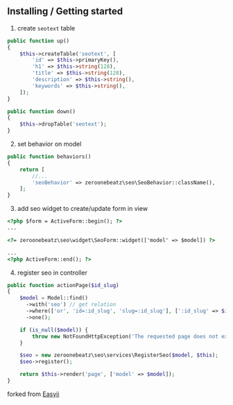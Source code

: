 ## Installing / Getting started

1. create `seotext` table

```php
public function up()
{
    $this->createTable('seotext', [
        'id' => $this->primaryKey(),
        'h1' => $this->string(128),
        'title' => $this->string(128),
        'description' => $this->string(),
        'keywords' => $this->string(),
    ]);
}

public function down()
{
    $this->dropTable('seotext');
}
```

2. set behavior on model

```php
public function behaviors()
{
    return [
        //...
        'seoBehavior' => zeroonebeatz\seo\SeoBehavior::className(),
    ];
}
```

3. add seo widget to create/update form in view

```html
<?php $form = ActiveForm::begin(); ?>
...

<?= zeroonebeatz\seo\widget\SeoForm::widget(['model' => $model]) ?>

...
<?php ActiveForm::end(); ?>
```

4. register seo in controller

```php
public function actionPage($id_slug)
{
    $model = Model::find()
      ->with('seo') // get relation
      ->where(['or', 'id=:id_slug', 'slug=:id_slug'], [':id_slug' => $id_slug])
      ->one();

    if (is_null($model)) {
        throw new NotFoundHttpException('The requested page does not exist.');
    }

    $seo = new zeroonebeatz\seo\services\RegisterSeo($model, $this);
    $seo->register();

    return $this->render('page', ['model' => $model]);
}
```

forked from [Easyii](https://github.com/noumo/easyii)